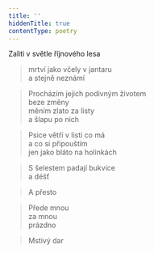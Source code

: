 ```yaml
---
title: ''
hiddenTitle: true
contentType: poetry
---
```


<section>

>   

</section>

<section>

>   

</section>

<section>

Zaliti v světle říjnového lesa

> mrtví jako včely v jantaru  
> a stejně neznámí

</section>

<section>

> Procházím jejich podivným životem  
> beze změny  
> měním zlato za listy  
> a šlapu po nich

</section>

<section>

> Psice větří v listí co má  
> a co si připouštím  
> jen jako bláto na holinkách

</section>

<section>

> S šelestem padají bukvice  
> a déšť

</section>

<section>

> A přesto

</section>

<section>

> Přede mnou  
> za mnou  
> prázdno

</section>

<section>

> Mstivý dar

</section>
